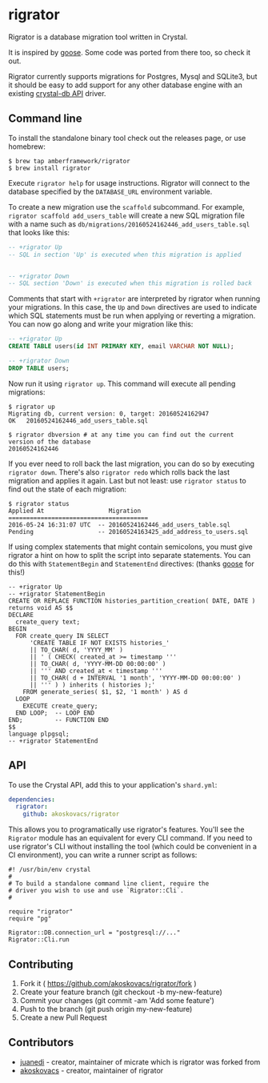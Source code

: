 # rigrator

Rigrator is a database migration tool written in Crystal.

It is inspired by [goose](https://bitbucket.org/liamstask/goose/). Some code was ported from there too, so check it out.

Rigrator currently supports migrations for Postgres, Mysql and SQLite3, but it should be easy to add support for any other database engine with an existing [crystal-db API](https://github.com/crystal-lang/crystal-db) driver.

## Command line

To install the standalone binary tool check out the releases page, or use homebrew:

```
$ brew tap amberframework/rigrator
$ brew install rigrator
```

Execute `rigrator help` for usage instructions. Rigrator will connect to the database specified by the `DATABASE_URL` environment variable.

To create a new migration use the `scaffold` subcommand. For example, `rigrator scaffold add_users_table` will create a new SQL migration file with a name such as `db/migrations/20160524162446_add_users_table.sql` that looks like this:

```sql
-- +rigrator Up
-- SQL in section 'Up' is executed when this migration is applied


-- +rigrator Down
-- SQL section 'Down' is executed when this migration is rolled back
```

Comments that start with `+rigrator` are interpreted by rigrator when running your migrations. In this case, the `Up` and `Down` directives are used to indicate which SQL statements must be run when applying or reverting a migration. You can now go along and write your migration like this:

```sql
-- +rigrator Up
CREATE TABLE users(id INT PRIMARY KEY, email VARCHAR NOT NULL);

-- +rigrator Down
DROP TABLE users;
```
Now run it using `rigrator up`. This command will execute all pending migrations:

```
$ rigrator up
Migrating db, current version: 0, target: 20160524162947
OK   20160524162446_add_users_table.sql

$ rigrator dbversion # at any time you can find out the current version of the database
20160524162446
```

If you ever need to roll back the last migration, you can do so by executing `rigrator down`. There's also `rigrator redo` which rolls back the last migration and applies it again. Last but not least: use `rigrator status` to find out the state of each migration:

```
$ rigrator status
Applied At                  Migration
=======================================
2016-05-24 16:31:07 UTC  -- 20160524162446_add_users_table.sql
Pending                  -- 20160524163425_add_address_to_users.sql
```

If using complex statements that might contain semicolons, you must give rigrator a hint on how to split the script into separate statements. You can do this with `StatementBegin` and `StatementEnd` directives: (thanks [goose](https://bitbucket.org/liamstask/goose/) for this!)

```
-- +rigrator Up
-- +rigrator StatementBegin
CREATE OR REPLACE FUNCTION histories_partition_creation( DATE, DATE )
returns void AS $$
DECLARE
  create_query text;
BEGIN
  FOR create_query IN SELECT
      'CREATE TABLE IF NOT EXISTS histories_'
      || TO_CHAR( d, 'YYYY_MM' )
      || ' ( CHECK( created_at >= timestamp '''
      || TO_CHAR( d, 'YYYY-MM-DD 00:00:00' )
      || ''' AND created_at < timestamp '''
      || TO_CHAR( d + INTERVAL '1 month', 'YYYY-MM-DD 00:00:00' )
      || ''' ) ) inherits ( histories );'
    FROM generate_series( $1, $2, '1 month' ) AS d
  LOOP
    EXECUTE create_query;
  END LOOP;  -- LOOP END
END;         -- FUNCTION END
$$
language plpgsql;
-- +rigrator StatementEnd
```

## API

To use the Crystal API, add this to your application's `shard.yml`:

```yaml
dependencies:
  rigrator:
    github: akoskovacs/rigrator
```

This allows you to programatically use rigrator's features. You'll see the `Rigrator` module has an equivalent for every CLI command. If you need to use rigrator's CLI without installing the tool (which could be convenient in a CI environment), you can write a runner script as follows:

```crystal
#! /usr/bin/env crystal
#
# To build a standalone command line client, require the
# driver you wish to use and use `Rigrator::Cli`.
#

require "rigrator"
require "pg"

Rigrator::DB.connection_url = "postgresql://..."
Rigrator::Cli.run
```

## Contributing

1. Fork it ( https://github.com/akoskovacs/rigrator/fork )
2. Create your feature branch (git checkout -b my-new-feature)
3. Commit your changes (git commit -am 'Add some feature')
4. Push to the branch (git push origin my-new-feature)
5. Create a new Pull Request

## Contributors

- [juanedi](https://github.com/juanedi)  - creator, maintainer of micrate which is rigrator was forked from
- [akoskovacs](https://github.com/akoskovacs)  - creator, maintainer of rigrator
